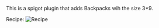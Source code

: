 This is a spigot plugin that adds Backpacks wih the size 3*9.

Recipe:
![Recipe](https://user-images.githubusercontent.com/82316007/123116753-783a9500-d441-11eb-8775-0460d6e7e555.png)
